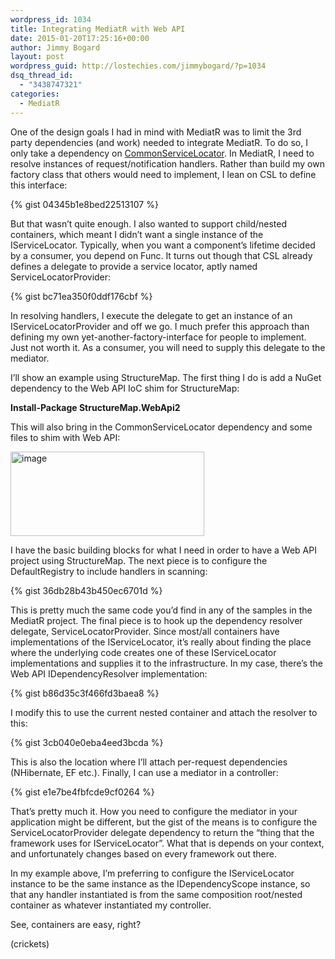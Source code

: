 ```yaml
---
wordpress_id: 1034
title: Integrating MediatR with Web API
date: 2015-01-20T17:25:16+00:00
author: Jimmy Bogard
layout: post
wordpress_guid: http://lostechies.com/jimmybogard/?p=1034
dsq_thread_id:
  - "3438747321"
categories:
  - MediatR
---
```

One of the design goals I had in mind with MediatR was to limit the 3rd party dependencies (and work) needed to integrate MediatR. To do so, I only take a dependency on [CommonServiceLocator](https://commonservicelocator.codeplex.com/). In MediatR, I need to resolve instances of request/notification handlers. Rather than build my own factory class that others would need to implement, I lean on CSL to define this interface:

{% gist 04345b1e8bed22513107 %}

But that wasn’t quite enough. I also wanted to support child/nested containers, which meant I didn’t want a single instance of the IServiceLocator. Typically, when you want a component’s lifetime decided by a consumer, you depend on Func<Foo>. It turns out though that CSL already defines a delegate to provide a service locator, aptly named ServiceLocatorProvider:

{% gist bc71ea350f0ddf176cbf %}

In resolving handlers, I execute the delegate to get an instance of an IServiceLocatorProvider and off we go. I much prefer this approach than defining my own yet-another-factory-interface for people to implement. Just not worth it. As a consumer, you will need to supply this delegate to the mediator.

I’ll show an example using StructureMap. The first thing I do is add a NuGet dependency to the Web API IoC shim for StructureMap:

**Install-Package StructureMap.WebApi2**

This will also bring in the CommonServiceLocator dependency and some files to shim with Web API:

[<img style="border-top: 0px;border-right: 0px;border-bottom: 0px;padding-top: 0px;padding-left: 0px;border-left: 0px;padding-right: 0px" border="0" alt="image" src="http://lostechies.com/content/jimmybogard/uploads/2015/01/image_thumb14.png" width="310" height="135" />](http://lostechies.com/content/jimmybogard/uploads/2015/01/image14.png)

I have the basic building blocks for what I need in order to have a Web API project using StructureMap. The next piece is to configure the DefaultRegistry to include handlers in scanning:

{% gist 36db28b43b450ec6701d %}

This is pretty much the same code you’d find in any of the samples in the MediatR project. The final piece is to hook up the dependency resolver delegate, ServiceLocatorProvider. Since most/all containers have implementations of the IServiceLocator, it’s really about finding the place where the underlying code creates one of these IServiceLocator implementations and supplies it to the infrastructure. In my case, there’s the Web API IDependencyResolver implementation:

{% gist b86d35c3f466fd3baea8 %}

I modify this to use the current nested container and attach the resolver to this:

{% gist 3cb040e0eba4eed3bcda %}

This is also the location where I’ll attach per-request dependencies (NHibernate, EF etc.). Finally, I can use a mediator in a controller:

{% gist e1e7be4fbfcde9cf0264 %}

That’s pretty much it. How you need to configure the mediator in your application might be different, but the gist of the means is to configure the ServiceLocatorProvider delegate dependency to return the “thing that the framework uses for IServiceLocator”. What that is depends on your context, and unfortunately changes based on every framework out there.

In my example above, I’m preferring to configure the IServiceLocator instance to be the same instance as the IDependencyScope instance, so that any handler instantiated is from the same composition root/nested container as whatever instantiated my controller.

See, containers are easy, right?

(crickets)